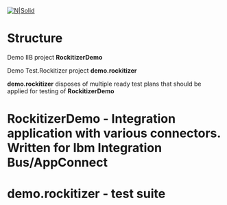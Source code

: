 [![N|Solid](http://www.rockit.consulting/images/logo-fixed.png)](http://www.rockit.consulting)

# Structure
Demo IIB project **RockitizerDemo** 

Demo Test.Rockitizer project **demo.rockitizer**


**demo.rockitizer** disposes of multiple ready test plans that should be applied for testing of **RockitizerDemo** 

# RockitizerDemo - Integration application with various connectors. Written for Ibm Integration Bus/AppConnect


# demo.rockitizer - test suite 
